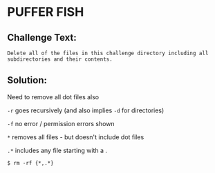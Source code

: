 # PUFFER FISH

## Challenge Text:

```
Delete all of the files in this challenge directory including all subdirectories and their contents.
```
## Solution:

Need to remove all dot files also 

`-r` goes recursively (and also implies `-d` for directories)

`-f` no error / permission errors shown

`*` removes all files - but doesn't include dot files

`.*` includes any file starting with a .

```
$ rm -rf {*,.*}
```